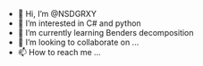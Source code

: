 - 👋 Hi, I’m @NSDGRXY
- 👀 I’m interested in C# and python
- 🌱 I’m currently learning Benders decomposition
- 💞️ I’m looking to collaborate on ...
- 📫 How to reach me ...

<!---
NSDGRXY/NSDGRXY is a ✨ special ✨ repository because its `README.md` (this file) appears on your GitHub profile.
You can click the Preview link to take a look at your changes.
--->

